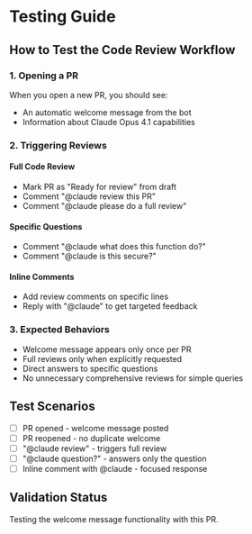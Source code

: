 # Testing Guide

## How to Test the Code Review Workflow

### 1. Opening a PR
When you open a new PR, you should see:
- An automatic welcome message from the bot
- Information about Claude Opus 4.1 capabilities

### 2. Triggering Reviews

#### Full Code Review
- Mark PR as "Ready for review" from draft
- Comment "@claude review this PR"
- Comment "@claude please do a full review"

#### Specific Questions
- Comment "@claude what does this function do?"
- Comment "@claude is this secure?"

#### Inline Comments
- Add review comments on specific lines
- Reply with "@claude" to get targeted feedback

### 3. Expected Behaviors

- Welcome message appears only once per PR
- Full reviews only when explicitly requested
- Direct answers to specific questions
- No unnecessary comprehensive reviews for simple queries

## Test Scenarios

- [ ] PR opened - welcome message posted
- [ ] PR reopened - no duplicate welcome
- [ ] "@claude review" - triggers full review
- [ ] "@claude question?" - answers only the question
- [ ] Inline comment with @claude - focused response

## Validation Status

Testing the welcome message functionality with this PR.